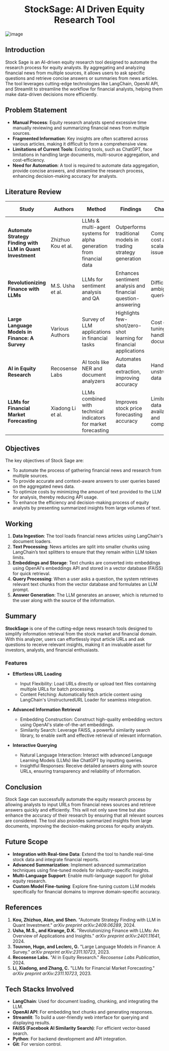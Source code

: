 <h1 align=center> StockSage: AI Driven Equity Research Tool</h1> 

![image](https://github.com/user-attachments/assets/e4ec6af7-0ecf-49db-bef0-6c906666a755)

## Introduction
Stock Sage is an AI-driven equity research tool designed to automate the research process for equity analysts. By aggregating and analyzing financial news from multiple sources, it allows users to ask specific questions and retrieve concise answers or summaries from news articles. The tool leverages cutting-edge technologies like LangChain, OpenAI API, and Streamlit to streamline the workflow for financial analysts, helping them make data-driven decisions more efficiently.

## Problem Statement
- **Manual Process**: Equity research analysts spend excessive time manually reviewing and summarizing financial news from multiple sources.
- **Fragmented Information**: Key insights are often scattered across various articles, making it difficult to form a comprehensive view.
- **Limitations of Current Tools**: Existing tools, such as ChatGPT, face limitations in handling large documents, multi-source aggregation, and cost-efficiency.
- **Need for Automation**: A tool is required to automate data aggregation, provide concise answers, and streamline the research process, enhancing decision-making accuracy for analysts.

## Literature Review

| **Study**                                             | **Authors**              | **Method**                                                                                     | **Findings**                                                                                   | **Challenges**                                              | **Research Gaps**                                                    | **Improvements in Stock Sage**                              |
|-------------------------------------------------------|--------------------------|------------------------------------------------------------------------------------------------|------------------------------------------------------------------------------------------------|-------------------------------------------------------------|-------------------------------------------------------------|--------------------------------------------------------------|
| **Automate Strategy Finding with LLM in Quant Investment** | Zhizhuo Kou et al.         | LLMs & multi-agent systems for alpha generation from financial data                            | Outperforms traditional models in trading strategy generation                                  | Computational cost and scalability issues                    | No focus on simplifying equity research tasks                | Automates research by extracting answers from articles       |
| **Revolutionizing Finance with LLMs**                 | M.S. Usha et al.           | LLMs for sentiment analysis and QA                                                              | Enhances sentiment analysis and financial question-answering                                   | Difficulty with ambiguous queries                            | Lacks multi-source aggregation and retrieval                 | Aggregates data from multiple news sources for quick insights |
| **Large Language Models in Finance: A Survey**        | Various Authors           | Survey of LLM applications in financial tasks                                                   | Highlights few-shot/zero-shot learning for financial applications                             | Cost of fine-tuning and handling large documents             | No token optimization or handling large documents            | Reduces API costs by optimizing text chunks for processing    |
| **AI in Equity Research**                             | Recosense Labs            | AI tools like NER and document analyzers                                                        | Automates data extraction, improving accuracy                                                    | Handling unstructured data                                   | No easy-to-use interface for quick querying                  | Provides a simple UI with real-time answers                  |
| **LLMs for Financial Market Forecasting**             | Xiadong Li et al.         | LLMs combined with technical indicators for market forecasting                                 | Improves stock price forecasting accuracy                                                        | Limited by data availability and complexity                  | No integration of multi-source news data for forecasting      | Synthesizes multi-source data for a holistic research view    |

## Objectives
The key objectives of Stock Sage are:
- To automate the process of gathering financial news and research from multiple sources.
- To provide accurate and context-aware answers to user queries based on the aggregated news data.
- To optimize costs by minimizing the amount of text provided to the LLM for analysis, thereby reducing API usage.
- To enhance the efficiency and decision-making process of equity analysts by presenting summarized insights from large volumes of text.

## Working
1. **Data Ingestion**: The tool loads financial news articles using LangChain's document loaders.
2. **Text Processing**: News articles are split into smaller chunks using LangChain’s text splitters to ensure that they remain within LLM token limits.
3. **Embeddings and Storage**: Text chunks are converted into embeddings using OpenAI's embeddings API and stored in a vector database (FAISS) for quick retrieval.
4. **Query Processing**: When a user asks a question, the system retrieves relevant text chunks from the vector database and formulates an LLM prompt.
5. **Answer Generation**: The LLM generates an answer, which is returned to the user along with the source of the information.

## Summary
**StockSage** is one of the cutting-edge news research tools designed to simplify information retrieval from the stock market and financial domain. With this analyzer, users can effortlessly input article URLs and ask questions to receive relevant insights, making it an invaluable asset for investors, analysts, and financial enthusiasts.

### Features
- **Effortless URL Loading**
  - Input Flexibility: Load URLs directly or upload text files containing multiple URLs for batch processing.
  - Content Fetching: Automatically fetch article content using LangChain's UnstructuredURL Loader for seamless integration.
    
- **Advanced Information Retrieval**
  - Embedding Construction: Construct high-quality embedding vectors using OpenAI's state-of-the-art embeddings.
  - Similarity Search: Leverage FAISS, a powerful similarity search library, to enable swift and effective retrieval of relevant information.

- **Interactive Querying**
  - Natural Language Interaction: Interact with advanced Language Learning Models (LLMs) like ChatGPT by inputting queries.
  - Insightful Responses: Receive detailed answers along with source URLs, ensuring transparency and reliability of information.

## Conclusion
Stock Sage can successfully automate the equity research process by allowing analysts to input URLs from financial news sources and retrieve answers quickly and efficiently. This will not only save time but also enhance the accuracy of their research by ensuring that all relevant sources are considered. The tool also provides summarized insights from large documents, improving the decision-making process for equity analysts.

## Future Scope
- **Integration with Real-time Data**: Extend the tool to handle real-time stock data and integrate financial reports.
- **Advanced Summarization**: Implement advanced summarization techniques using fine-tuned models for industry-specific insights.
- **Multi-Language Support**: Enable multi-language support for global equity research.
- **Custom Model Fine-tuning**: Explore fine-tuning custom LLM models specifically for financial domains to improve domain-specific accuracy.

## References
1. **Kou, Zhizhuo, Alan, and Shen.** "Automate Strategy Finding with LLM in Quant Investment." *arXiv preprint arXiv:2409.06289*, 2024.
2. **Usha, M.S., and Kirange, D.K.** "Revolutionizing Finance with LLMs: An Overview of Applications and Insights." *arXiv preprint arXiv:2401.11641*, 2024.
3. **Touvron, Hugo, and Leclerc, G.** "Large Language Models in Finance: A Survey." *arXiv preprint arXiv:2311.10723*, 2023.
4. **Recosense Labs.** "AI in Equity Research." *Recosense Labs Publication*, 2024.
5. **Li, Xiadong, and Zhang, C.** "LLMs for Financial Market Forecasting." *arXiv preprint arXiv:2311.10723*, 2023.

## Tech Stacks Involved
- **LangChain**: Used for document loading, chunking, and integrating the LLM.
- **OpenAI API**: For embedding text chunks and generating responses.
- **Streamlit**: To build a user-friendly web interface for querying and displaying results.
- **FAISS (Facebook AI Similarity Search)**: For efficient vector-based search.
- **Python**: For backend development and API integration.
- **Git**: For version control.

